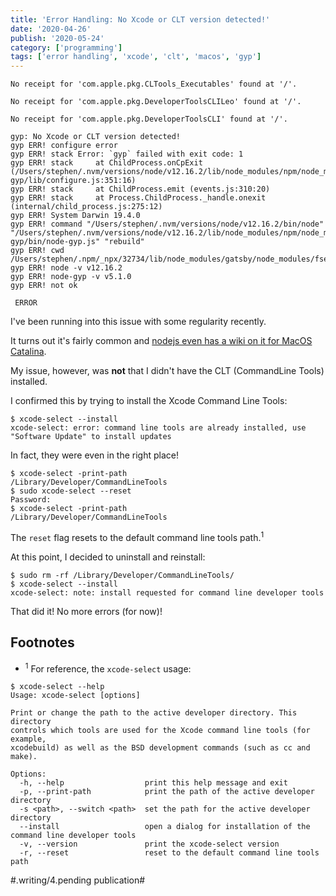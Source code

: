 ```yaml
---
title: 'Error Handling: No Xcode or CLT version detected!'
date: '2020-04-26'
publish: '2020-05-24'
category: ['programming']
tags: ['error handling', 'xcode', 'clt', 'macos', 'gyp']
---
```


```shell
No receipt for 'com.apple.pkg.CLTools_Executables' found at '/'.

No receipt for 'com.apple.pkg.DeveloperToolsCLILeo' found at '/'.

No receipt for 'com.apple.pkg.DeveloperToolsCLI' found at '/'.

gyp: No Xcode or CLT version detected!
gyp ERR! configure error
gyp ERR! stack Error: `gyp` failed with exit code: 1
gyp ERR! stack     at ChildProcess.onCpExit (/Users/stephen/.nvm/versions/node/v12.16.2/lib/node_modules/npm/node_modules/node-gyp/lib/configure.js:351:16)
gyp ERR! stack     at ChildProcess.emit (events.js:310:20)
gyp ERR! stack     at Process.ChildProcess._handle.onexit (internal/child_process.js:275:12)
gyp ERR! System Darwin 19.4.0
gyp ERR! command "/Users/stephen/.nvm/versions/node/v12.16.2/bin/node" "/Users/stephen/.nvm/versions/node/v12.16.2/lib/node_modules/npm/node_modules/node-gyp/bin/node-gyp.js" "rebuild"
gyp ERR! cwd /Users/stephen/.npm/_npx/32734/lib/node_modules/gatsby/node_modules/fsevents
gyp ERR! node -v v12.16.2
gyp ERR! node-gyp -v v5.1.0
gyp ERR! not ok

 ERROR
```

I've been running into this issue with some regularity recently.

It turns out it's fairly common and [nodejs even has a wiki on it for MacOS Catalina](https://github.com/nodejs/node-gyp/blob/master/macOS_Catalina.md).

My issue, however, was **not** that I didn't have the CLT (CommandLine Tools) installed.

I confirmed this by trying to install the Xcode Command Line Tools:

```shell
$ xcode-select --install
xcode-select: error: command line tools are already installed, use "Software Update" to install updates
```

In fact, they were even in the right place!

```shell
$ xcode-select -print-path
/Library/Developer/CommandLineTools
$ sudo xcode-select --reset
Password:
$ xcode-select -print-path
/Library/Developer/CommandLineTools
```

The `reset` flag resets to the default command line tools path.<sup>1</sup>

At this point, I decided to uninstall and reinstall:

```shell
$ sudo rm -rf /Library/Developer/CommandLineTools/
$ xcode-select --install
xcode-select: note: install requested for command line developer tools
```

That did it! No more errors (for now)!

## Footnotes

-   <sup>1</sup> For reference, the `xcode-select` usage:

```shell
$ xcode-select --help
Usage: xcode-select [options]

Print or change the path to the active developer directory. This directory
controls which tools are used for the Xcode command line tools (for example,
xcodebuild) as well as the BSD development commands (such as cc and make).

Options:
  -h, --help                  print this help message and exit
  -p, --print-path            print the path of the active developer directory
  -s <path>, --switch <path>  set the path for the active developer directory
  --install                   open a dialog for installation of the command line developer tools
  -v, --version               print the xcode-select version
  -r, --reset                 reset to the default command line tools path
```

#.writing/4.pending publication#
